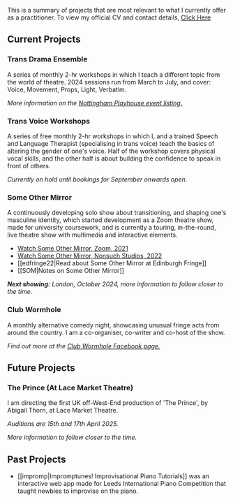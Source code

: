 This is a summary of projects that are most relevant to what I currently offer as a practitioner. To view my official CV and contact details, [Click Here](/assets/cv-june-2024.pdf)

## Current Projects
### Trans Drama Ensemble
A series of monthly 2-hr workshops in which I teach a different topic from the world of theatre. 2024 sessions run from March to July, and cover: Voice, Movement, Props, Light, Verbatim.

_More information on the [Nottingham Playhouse event listing.](https://nottinghamplayhouse.co.uk/project/trans-drama-ensemble/)_
### Trans Voice Workshops
A series of free monthly 2-hr workshops in which I, and a trained Speech and Language Therapist (specialising in trans voice) teach the basics of altering the gender of one's voice. Half of the workshop covers physical vocal skills, and the other half is about building the confidence to speak in front of others.

_Currently on hold until bookings for September onwards open._
### Some Other Mirror
A continuously developing solo show about transitioning, and shaping one's masculine identity, which started development as a Zoom theatre show, made for university coursework, and is currently a touring, in-the-round, live theatre show with multimedia and interactive elements.

- [Watch Some Other Mirror, Zoom, 2021](https://www.youtube.com/watch?v=ONU-EUteyLI)
- [Watch Some Other Mirror, Nonsuch Studios, 2022](https://www.youtube.com/watch?v=KKcXVdMfVjg)
- [[edfringe22|Read about Some Other Mirror at Edinburgh Fringe]]
- [[SOM|Notes on Some Other Mirror]]

_**Next showing:** London, October 2024, more information to follow closer to the time._
### Club Wormhole
A monthly alternative comedy night, showcasing unusual fringe acts from around the country. I am a co-organiser, co-writer and co-host of the show.

_Find out more at the [Club Wormhole Facebook page.](https://www.facebook.com/ClubWormhole)_
## Future Projects
### The Prince (At Lace Market Theatre)
I am directing the first UK off-West-End production of 'The Prince', by Abigail Thorn, at Lace Market Theatre.

_Auditions are 15th and 17th April 2025._

_More information to follow closer to the time._
## Past Projects
- [[impromp|Impromptunes! Improvisational Piano Tutorials]] was an interactive web app made for Leeds International Piano Competition that taught newbies to improvise on the piano.
